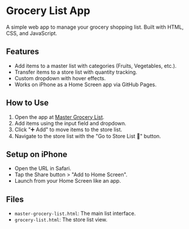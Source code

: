 # Grocery List App

A simple web app to manage your grocery shopping list. Built with HTML, CSS, and JavaScript.

## Features
- Add items to a master list with categories (Fruits, Vegetables, etc.).
- Transfer items to a store list with quantity tracking.
- Custom dropdown with hover effects.
- Works on iPhone as a Home Screen app via GitHub Pages.

## How to Use
1. Open the app at [Master Grocery List](https://yourusername.github.io/grocery-list-app/master-grocery-list.html).
2. Add items using the input field and dropdown.
3. Click "➕ Add" to move items to the store list.
4. Navigate to the store list with the "Go to Store List 🛒" button.

## Setup on iPhone
- Open the URL in Safari.
- Tap the Share button > "Add to Home Screen".
- Launch from your Home Screen like an app.

## Files
- `master-grocery-list.html`: The main list interface.
- `grocery-list.html`: The store list view.